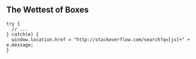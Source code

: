 ## The Wettest of Boxes ##
```
try { 
  // ...
} catch(e) {
  window.location.href = "http://stackoverflow.com/search?q=[js]+" + e.message;
}
```
